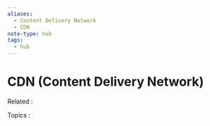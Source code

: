 ```yaml
---
aliases:
  - Content Delivery Network
  - CDN
note-type: hub
tags:
  - hub
---
```


# CDN (Content Delivery Network)

Related :

Topics :
